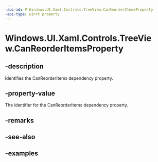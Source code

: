 ```yaml
---
-api-id: P:Windows.UI.Xaml.Controls.TreeView.CanReorderItemsProperty
-api-type: winrt property
---
```


<!-- Property syntax.
public DependencyProperty CanReorderItemsProperty { get; }
-->

# Windows.UI.Xaml.Controls.TreeView.CanReorderItemsProperty

## -description

Identifies the CanReorderItems dependency property.

## -property-value

The identifier for the CanReorderItems dependency property.

## -remarks

## -see-also

## -examples

